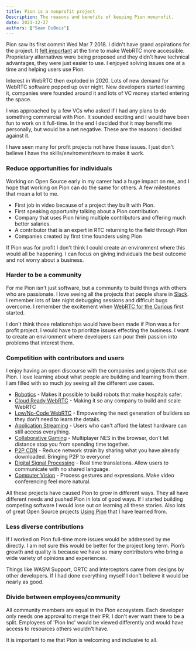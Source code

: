 ```yaml
---
title: Pion is a nonprofit project
Description: The reasons and benefits of keeping Pion nonprofit.
date: 2021-12-27
authors: ["Sean DuBois"]
---
```


Pion saw its first commit Wed Mar 7 2018. I didn't have grand aspirations
for the project. It [felt important](../why-webrtc) at the time to make WebRTC more
accessible. Proprietary alternatives were being proposed and they
didn't have technical advantages, they were just easier to use.
I enjoyed solving issues one at a time and helping users
use Pion.

Interest in WebRTC then exploded in 2020. Lots of new demand for WebRTC
software popped up over night. New developers started learning it,
companies were founded around it and lots of VC money started entering
the space.

I was approached by a few VCs who asked if I had any plans to do something
commercial with Pion. It sounded exciting and I would have been fun to work
on it full-time. In the end I decided that it may benefit me personally, but
would be a net negative. These are the reasons I decided against it.

I have seen many for profit projects not have these issues. I just don't
believe I have the skills/enviroment/team to make it work.

### Reduce opportunities for individuals

Working on Open Source early in my career had a huge impact on me, and I
hope that working on Pion can do the same for others. A few milestones that
mean a lot to me.

* First job in video because of a project they built with Pion.
* First speaking opportunity talking about a Pion contribution.
* Company that uses Pion hiring multiple contributors and offering much better salaries.
* A contributor that is an expert in RTC returning to the field through Pion
* Companies created by first time founders using Pion

If Pion was for profit I don't think I could create an environment where this would
all be happening. I can focus on giving individuals the best outcome and not worry about
a business.

### Harder to be a community

For me Pion isn't just software, but a community to build things with
others who are passionate. I love seeing all the projects that people
share in [Slack](https://pion.ly/slack). I remember lots of late night
debugging sessions and difficult bugs overcome. I remember the excitement
when [WebRTC for the Curious](https://webrtcforthecurious.com) first started.

I don't think those relationships would have been made if Pion was a for profit
project. I would have to prioritize issues effecting the business. I want to create
an environment where developers can pour their passion into problems that interest them.

### Competition with contributors and users

I enjoy having an open discourse with the companies and projects that use Pion. I love
learning about what people are building and learning from them. I am filled with so
much joy seeing all the different use cases.

* [Robotics](https://formant.io/) - Makes it possible to build robots that make hospitals safer.
* [Cloud Ready WebRTC](https://livekit.io) - Making it so any company to build and scale WebRTC
* [Low/No-Code WebRTC](https://www.100ms.live/) - Empowering the next generation of builders so they don't need to learn the details.
* [Application Streaming](https://neverinstall.com/) - Users who can't afford the latest hardware can still access everything.
* [Collaborative Gaming](https://piepacker.com/) - Multiplayer NES in the browser, don't let distance stop you from spending time together.
* [P2P CDN](https://strivecast.com/p2p-sdk/) - Reduce network strain by sharing what you have already downloaded. Bringing P2P to everyone!
* [Digital Signal Processing](https://yous.ai/) - Real time translations. Allow users to communicate with no shared language.
* [Computer Vision](https://goheadroom.com/) - Process gestures and expressions. Make video conferencing feel more natural.

All these projects have caused Pion to grow in different ways. They all have different needs and pushed Pion in lots of good ways. If I started
building competing software I would lose out on learning all these stories. Also lots of great Open Source projects [Using Pion](https://github.com/pion/awesome-pion)
that I have learned from.

### Less diverse contributions

If I worked on Pion full-time more issues would be addressed by me directly.
I am not sure this would be better for the project long term. Pion’s growth and
quality is because we have so many contributors who bring a wide variety of opinions
and experiences.

Things like WASM Support, ORTC and Interceptors came from designs by other developers.
If I had done everything myself I don't believe it would be nearly as good.

### Divide between employees/community

All community members are equal in the Pion ecosystem. Each developer only
needs one approval to merge their PR. I don't ever want there to be a
split. Employees of 'Pion Inc' would be viewed differently and would have access
to resources others wouldn't have.

It is important to me that Pion is welcoming and inclusive to all.

